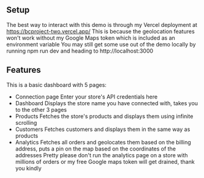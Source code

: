 ## Setup
The best way to interact with this demo is through my Vercel deployment at https://bcproject-two.vercel.app/
This is because the geolocation features won't work without my Google Maps token which is included as an environment variable
You may still get some use out of the demo locally by running npm run dev and heading to http://localhost:3000

## Features
This is a basic dashboard with 5 pages:

- Connection page
  Enter your store's API credentials here
- Dashboard
  Displays the store name you have connected with, takes you to the other 3 pages
- Products
  Fetches the store's products and displays them using infinite scrolling
- Customers
  Fetches customers and displays them in the same way as products
- Analytics
  Fetches all orders and geolocates them based on the billing address, puts a pin on the map based on the coordinates of the addresses
Pretty please don't run the analytics page on a store with millions of orders or my free Google maps token will get drained, thank you kindly
